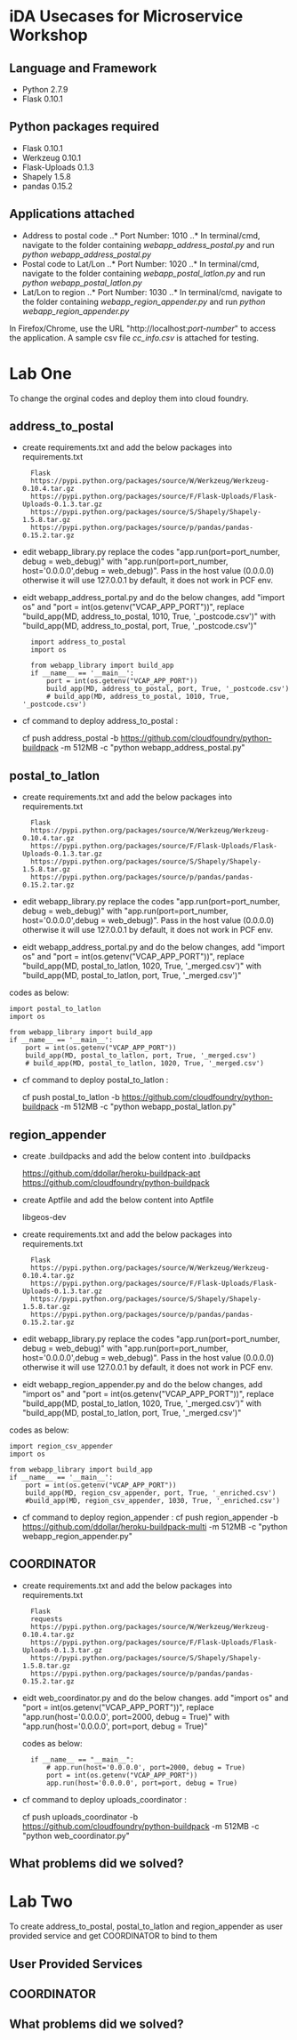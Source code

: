 iDA Usecases for Microservice Workshop
============

Language and Framework
----------------------
- Python 2.7.9
- Flask 0.10.1

Python packages required
------------------------
- Flask 0.10.1
- Werkzeug 0.10.1
- Flask-Uploads 0.1.3
- Shapely 1.5.8
- pandas 0.15.2

Applications attached
---------------------
- Address to postal code
..* Port Number: 1010
..* In terminal/cmd, navigate to the folder containing *webapp_address_postal.py* and run *python webapp_address_postal.py*
- Postal code to Lat/Lon
..* Port Number: 1020
..* In terminal/cmd, navigate to the folder containing *webapp_postal_latlon.py* and run *python webapp_postal_latlon.py*
- Lat/Lon to region
..* Port Number: 1030
..* In terminal/cmd, navigate to the folder containing *webapp_region_appender.py* and run *python webapp_region_appender.py*

In Firefox/Chrome, use the URL "http://localhost:*port-number*" to access the application.
A sample csv file *cc_info.csv* is attached for testing.



Lab One
===========================
To change the orginal codes and deploy them into cloud foundry.


address_to_postal
------------------
- create requirements.txt and add the below packages into requirements.txt

		Flask
		https://pypi.python.org/packages/source/W/Werkzeug/Werkzeug-0.10.4.tar.gz
		https://pypi.python.org/packages/source/F/Flask-Uploads/Flask-Uploads-0.1.3.tar.gz
		https://pypi.python.org/packages/source/S/Shapely/Shapely-1.5.8.tar.gz
		https://pypi.python.org/packages/source/p/pandas/pandas-0.15.2.tar.gz
		
- edit webapp_library.py replace the codes "app.run(port=port_number, debug = web_debug)" with "app.run(port=port_number, host='0.0.0.0',debug = web_debug)". Pass in the host value (0.0.0.0) otherwise it will use 127.0.0.1 by default, it does not work in PCF env.
- eidt webapp_address_portal.py and do the below changes, add "import os" and "port = int(os.getenv("VCAP_APP_PORT"))", replace "build_app(MD, address_to_postal, 1010, True, '_postcode.csv')" with "build_app(MD, address_to_postal, port, True, '_postcode.csv')"
	
		import address_to_postal
		import os

		from webapp_library import build_app
		if __name__ == '__main__':
		    port = int(os.getenv("VCAP_APP_PORT"))
		    build_app(MD, address_to_postal, port, True, '_postcode.csv')
			# build_app(MD, address_to_postal, 1010, True, '_postcode.csv')

- cf command to deploy address_to_postal : 
   
	cf push address_postal -b https://github.com/cloudfoundry/python-buildpack -m 512MB -c "python webapp_address_postal.py"


postal_to_latlon
----------------
- create requirements.txt and add the below packages into requirements.txt

		Flask
		https://pypi.python.org/packages/source/W/Werkzeug/Werkzeug-0.10.4.tar.gz
		https://pypi.python.org/packages/source/F/Flask-Uploads/Flask-Uploads-0.1.3.tar.gz
		https://pypi.python.org/packages/source/S/Shapely/Shapely-1.5.8.tar.gz
		https://pypi.python.org/packages/source/p/pandas/pandas-0.15.2.tar.gz
		
- edit webapp_library.py replace the codes "app.run(port=port_number, debug = web_debug)" with "app.run(port=port_number, host='0.0.0.0',debug = web_debug)". Pass in the host value (0.0.0.0) otherwise it will use 127.0.0.1 by default, it does not work in PCF env.

- eidt webapp_address_portal.py and do the below changes, add "import os" and "port = int(os.getenv("VCAP_APP_PORT"))", replace "build_app(MD, postal_to_latlon, 1020, True, '_merged.csv')" with "build_app(MD, postal_to_latlon, port, True, '_merged.csv')"

codes as below:
	
	import postal_to_latlon
    import os

	from webapp_library import build_app
	if __name__ == '__main__':
    	port = int(os.getenv("VCAP_APP_PORT"))
    	build_app(MD, postal_to_latlon, port, True, '_merged.csv')
		# build_app(MD, postal_to_latlon, 1020, True, '_merged.csv')
		
- cf command to deploy postal_to_latlon : 
 
	cf push postal_to_latlon -b https://github.com/cloudfoundry/python-buildpack -m 512MB -c "python webapp_postal_latlon.py"

region_appender
---------------
- create .buildpacks and add the below content into .buildpacks

  https://github.com/ddollar/heroku-buildpack-apt
  https://github.com/cloudfoundry/python-buildpack
  
- create Aptfile and add the below content into Aptfile
 
	libgeos-dev
	
- create requirements.txt and add the below packages into requirements.txt

		Flask
		https://pypi.python.org/packages/source/W/Werkzeug/Werkzeug-0.10.4.tar.gz
		https://pypi.python.org/packages/source/F/Flask-Uploads/Flask-Uploads-0.1.3.tar.gz
		https://pypi.python.org/packages/source/S/Shapely/Shapely-1.5.8.tar.gz
		https://pypi.python.org/packages/source/p/pandas/pandas-0.15.2.tar.gz
		
- edit webapp_library.py replace the codes "app.run(port=port_number, debug = web_debug)" with "app.run(port=port_number, host='0.0.0.0',debug = web_debug)". Pass in the host value (0.0.0.0) otherwise it will use 127.0.0.1 by default, it does not work in PCF env.

- eidt webapp_region_appender.py and do the below changes, add "import os" and "port = int(os.getenv("VCAP_APP_PORT"))", replace "build_app(MD, postal_to_latlon, 1020, True, '_merged.csv')" with "build_app(MD, postal_to_latlon, port, True, '_merged.csv')"

codes as below:

	import region_csv_appender
	import os

	from webapp_library import build_app
	if __name__ == '__main__':
    	port = int(os.getenv("VCAP_APP_PORT"))
    	build_app(MD, region_csv_appender, port, True, '_enriched.csv')
		#build_app(MD, region_csv_appender, 1030, True, '_enriched.csv')
		
- cf command to deploy region_appender : 
	cf push region_appender -b https://github.com/ddollar/heroku-buildpack-multi -m 512MB -c "python webapp_region_appender.py"

COORDINATOR
-------------
- create requirements.txt and add the below packages into requirements.txt
	
		Flask
		requests
		https://pypi.python.org/packages/source/W/Werkzeug/Werkzeug-0.10.4.tar.gz
		https://pypi.python.org/packages/source/F/Flask-Uploads/Flask-Uploads-0.1.3.tar.gz
		https://pypi.python.org/packages/source/S/Shapely/Shapely-1.5.8.tar.gz
		https://pypi.python.org/packages/source/p/pandas/pandas-0.15.2.tar.gz
		
- eidt web_coordinator.py and do the below changes. add "import os" and "port = int(os.getenv("VCAP_APP_PORT"))", replace "app.run(host='0.0.0.0', port=2000, debug = True)" with "app.run(host='0.0.0.0', port=port, debug = True)"

   codes as below:
   
		if __name__ == "__main__":
		    # app.run(host='0.0.0.0', port=2000, debug = True)
		    port = int(os.getenv("VCAP_APP_PORT"))
		    app.run(host='0.0.0.0', port=port, debug = True)
			
- cf command to deploy uploads_coordinator : 
 
	cf push uploads_coordinator -b https://github.com/cloudfoundry/python-buildpack -m 512MB -c "python web_coordinator.py"

What problems did we solved?
----------------------------


Lab Two
===========================
To create address_to_postal, postal_to_latlon and region_appender as user provided service and get COORDINATOR to bind to them

User Provided Services
---------------------------


COORDINATOR
---------------------------


What problems did we solved?
----------------------------

